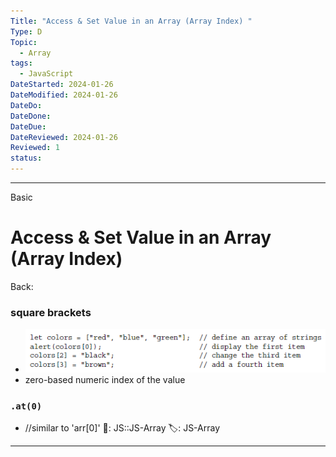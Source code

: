 ```yaml
---
Title: "Access & Set Value in an Array (Array Index) "
Type: D
Topic:
  - Array
tags:
  - JavaScript
DateStarted: 2024-01-26
DateModified: 2024-01-26
DateDo:
DateDone:
DateDue:
DateReviewed: 2024-01-26
Reviewed: 1
status:
---
```


---

Basic

# Access & Set Value in an Array (Array Index)

Back:

### square brackets

- ![](z-Assets/1691246114528.png)
- zero-based numeric index of the value

### `.at(0)`

- //similar to 'arr[0]'
📌: JS::JS-Array
🏷️: JS-Array
<!--ID: 1706587230851-->

---

<!--SR:!2024-02-01,3,250-->
